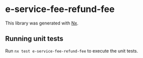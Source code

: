 # e-service-fee-refund-fee

This library was generated with [Nx](https://nx.dev).

## Running unit tests

Run `nx test e-service-fee-refund-fee` to execute the unit tests.
